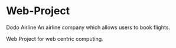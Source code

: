 # Web-Project
Dodo Airline
An airline company which allows users to book flights.

Web Project for web centric computing.
